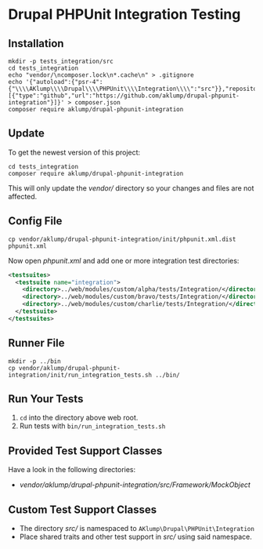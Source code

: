 # Drupal PHPUnit Integration Testing

## Installation

```shell
mkdir -p tests_integration/src
cd tests_integration
echo "vendor/\ncomposer.lock\n*.cache\n" > .gitignore
echo '{"autoload":{"psr-4":{"\\\\AKlump\\\\Drupal\\\\PHPUnit\\\\Integration\\\\":"src"}},"repositories":[{"type":"github","url":"https://github.com/aklump/drupal-phpunit-integration"}]}' > composer.json
composer require aklump/drupal-phpunit-integration
```

## Update

To get the newest version of this project:

```shell
cd tests_integration
composer require aklump/drupal-phpunit-integration
```

This will only update the _vendor/_ directory so your changes and files are not affected.

## Config File

```shell
cp vendor/aklump/drupal-phpunit-integration/init/phpunit.xml.dist phpunit.xml
```

Now open _phpunit.xml_ and add one or more integration test directories:

```xml
<testsuites>
  <testsuite name="integration">
    <directory>../web/modules/custom/alpha/tests/Integration/</directory>
    <directory>../web/modules/custom/bravo/tests/Integration/</directory>
    <directory>../web/modules/custom/charlie/tests/Integration/</directory>
  </testsuite>
</testsuites>
```

## Runner File

```shell
mkdir -p ../bin
cp vendor/aklump/drupal-phpunit-integration/init/run_integration_tests.sh ../bin/
```

## Run Your Tests

1. `cd` into the directory above web root.
2. Run tests with `bin/run_integration_tests.sh`

## Provided Test Support Classes

Have a look in the following directories:

* _vendor/aklump/drupal-phpunit-integration/src/Framework/MockObject_

## Custom Test Support Classes

* The directory _src/_ is namespaced to `AKlump\Drupal\PHPUnit\Integration`
* Place shared traits and other test support in _src/_ using said namespace.
